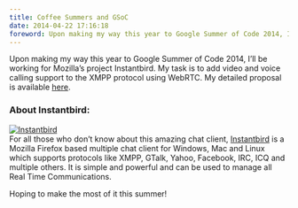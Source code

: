 ```yaml
---
title: Coffee Summers and GSoC
date: 2014-04-22 17:16:18
foreword: Upon making my way this year to Google Summer of Code 2014, I’ll be working for Mozilla’s project Instantbird. My task is to add video and voice calling support to the XMPP protocol using WebRTC.
---
```

Upon making my way this year to Google Summer of Code 2014, I’ll be working for Mozilla’s project Instantbird. My task is to add video and voice calling support to the XMPP protocol using WebRTC. My detailed proposal is available [here](https://docs.google.com/document/d/1qbcWc1v5H_t0MzezNkvmzxM1wt0jvZI4vJG3CxCZR4A/edit?usp=sharing).

### About Instantbird:

[![Instantbird](http://instantbird.com/images/instantbird-logo.png)](http://instantbird.com)  
For all those who don’t know about this amazing chat client, [Instantbird](http://instantbird.com) is a Mozilla Firefox based multiple chat client for Windows, Mac and Linux which supports protocols like XMPP, GTalk, Yahoo, Facebook, IRC, ICQ and multiple others. It is simple and powerful and can be used to manage all Real Time Communications.

Hoping to make the most of it this summer!